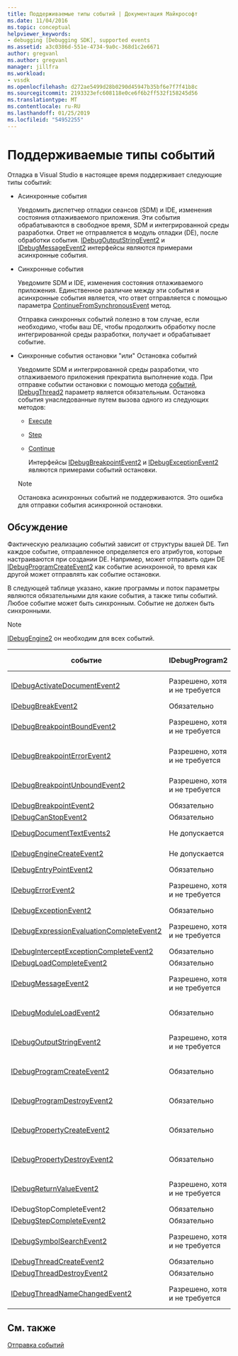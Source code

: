 ```yaml
---
title: Поддерживаемые типы событий | Документация Майкрософт
ms.date: 11/04/2016
ms.topic: conceptual
helpviewer_keywords:
- debugging [Debugging SDK], supported events
ms.assetid: a3c0386d-551e-4734-9a0c-368d1c2e6671
author: gregvanl
ms.author: gregvanl
manager: jillfra
ms.workload:
- vssdk
ms.openlocfilehash: d272ae5499d28b0290d45947b35bf6e7f7f41b8c
ms.sourcegitcommit: 2193323efc608118e0ce6f6b2ff532f158245d56
ms.translationtype: MT
ms.contentlocale: ru-RU
ms.lasthandoff: 01/25/2019
ms.locfileid: "54952255"
---
```

# <a name="supported-event-types"></a>Поддерживаемые типы событий
Отладка в Visual Studio в настоящее время поддерживает следующие типы событий:  
  
- Асинхронные события  
  
   Уведомить диспетчер отладки сеансов (SDM) и IDE, изменения состояния отлаживаемого приложения. Эти события обрабатываются в свободное время, SDM и интегрированной среды разработки. Ответ не отправляется в модуль отладки (DE), после обработки события. [IDebugOutputStringEvent2](../../extensibility/debugger/reference/idebugoutputstringevent2.md) и [IDebugMessageEvent2](../../extensibility/debugger/reference/idebugmessageevent2.md) интерфейсы являются примерами асинхронные события.  
  
- Синхронные события  
  
   Уведомите SDM и IDE, изменения состояния отлаживаемого приложения. Единственное различие между эти события и асинхронные события является, что ответ отправляется с помощью параметра [ContinueFromSynchronousEvent](../../extensibility/debugger/reference/idebugengine2-continuefromsynchronousevent.md) метод.  
  
   Отправка синхронных событий полезно в том случае, если необходимо, чтобы ваш DE, чтобы продолжить обработку после интегрированной среды разработки, получает и обрабатывает событие.  
  
- Синхронные события остановки "или" Остановка событий  
  
   Уведомите SDM и интегрированной среды разработки, что отлаживаемого приложения прекратила выполнение кода. При отправке событии остановки с помощью метода [событий](../../extensibility/debugger/reference/idebugeventcallback2-event.md), [IDebugThread2](../../extensibility/debugger/reference/idebugthread2.md) параметр является обязательным. Остановка события унаследованные путем вызова одного из следующих методов:  
  
  - [Execute](../../extensibility/debugger/reference/idebugprogram2-execute.md)  
  
  - [Step](../../extensibility/debugger/reference/idebugprogram2-step.md)  
  
  - [Continue](../../extensibility/debugger/reference/idebugprogram2-continue.md)  
  
    Интерфейсы [IDebugBreakpointEvent2](../../extensibility/debugger/reference/idebugbreakpointevent2.md) и [IDebugExceptionEvent2](../../extensibility/debugger/reference/idebugexceptionevent2.md) являются примерами событий остановки.  
  
  > [!NOTE]
  >  Остановка асинхронных событий не поддерживаются. Это ошибка для отправки события асинхронной остановки.  
  
## <a name="discussion"></a>Обсуждение  
 Фактическую реализацию событий зависит от структуры вашей DE. Тип каждое событие, отправленное определяется его атрибутов, которые настраиваются при создании DE. Например, может отправить один DE [IDebugProgramCreateEvent2](../../extensibility/debugger/reference/idebugprogramcreateevent2.md) как событие асинхронной, то время как другой может отправлять как событие остановки.  
  
 В следующей таблице указано, какие программы и поток параметры являются обязательными для какие события, а также типы событий. Любое событие может быть синхронным. Событие не должен быть синхронными.  
  
> [!NOTE]
>  [IDebugEngine2](../../extensibility/debugger/reference/idebugengine2.md) он необходим для всех событий.  
  
|событие|IDebugProgram2|IDebugThread2|События остановки|  
|-----------|--------------------|-------------------|---------------------|  
|[IDebugActivateDocumentEvent2](../../extensibility/debugger/reference/idebugactivatedocumentevent2.md)|Разрешено, хотя и не требуется|Разрешено, хотя и не требуется|Нет|  
|[IDebugBreakEvent2](../../extensibility/debugger/reference/idebugbreakevent2.md)|Обязательно|Обязательно|Да|  
|[IDebugBreakpointBoundEvent2](../../extensibility/debugger/reference/idebugbreakpointboundevent2.md)|Разрешено, хотя и не требуется|Разрешено, хотя и не требуется|Нет|  
|[IDebugBreakpointErrorEvent2](../../extensibility/debugger/reference/idebugbreakpointerrorevent2.md)|Разрешено, хотя и не требуется|Разрешено, хотя и не требуется|Нет|  
|[IDebugBreakpointUnboundEvent2](../../extensibility/debugger/reference/idebugbreakpointunboundevent2.md)|Разрешено, хотя и не требуется|Разрешено, хотя и не требуется|Нет|  
|[IDebugBreakpointEvent2](../../extensibility/debugger/reference/idebugbreakpointevent2.md)|Обязательно|Обязательно|Да|  
|[IDebugCanStopEvent2](../../extensibility/debugger/reference/idebugcanstopevent2.md)|Обязательно|Обязательно|Нет|  
|[IDebugDocumentTextEvents2](../../extensibility/debugger/reference/idebugdocumenttextevents2.md)|Не допускается|Не допускается|Нет|  
|[IDebugEngineCreateEvent2](../../extensibility/debugger/reference/idebugenginecreateevent2.md)|Не допускается|Не допускается|Нет|  
|[IDebugEntryPointEvent2](../../extensibility/debugger/reference/idebugentrypointevent2.md)|Обязательно|Обязательно|Да|  
|[IDebugErrorEvent2](../../extensibility/debugger/reference/idebugerrorevent2.md)|Разрешено, хотя и не требуется|Разрешено, хотя и не требуется|Может быть|  
|[IDebugExceptionEvent2](../../extensibility/debugger/reference/idebugexceptionevent2.md)|Обязательно|Обязательно|Да|  
|[IDebugExpressionEvaluationCompleteEvent2](../../extensibility/debugger/reference/idebugexpressionevaluationcompleteevent2.md)|Разрешено, хотя и не требуется|Разрешено, хотя и не требуется|Может быть|  
|[IDebugInterceptExceptionCompleteEvent2](../../extensibility/debugger/reference/idebuginterceptexceptioncompleteevent2.md)|Обязательно|Обязательно|Да|  
|[IDebugLoadCompleteEvent2](../../extensibility/debugger/reference/idebugloadcompleteevent2.md)|Обязательно|Обязательно|Да|  
|[IDebugMessageEvent2](../../extensibility/debugger/reference/idebugmessageevent2.md)|Разрешено, хотя и не требуется|Разрешено, хотя и не требуется|Может быть|  
|[IDebugModuleLoadEvent2](../../extensibility/debugger/reference/idebugmoduleloadevent2.md)|Обязательно|Разрешено, хотя и не требуется|Нет|  
|[IDebugOutputStringEvent2](../../extensibility/debugger/reference/idebugoutputstringevent2.md)|Разрешено, хотя и не требуется|Разрешено, хотя и не требуется|Нет|  
|[IDebugProgramCreateEvent2](../../extensibility/debugger/reference/idebugprogramcreateevent2.md)|Обязательно|Разрешено, хотя и не требуется|Нет|  
|[IDebugProgramDestroyEvent2](../../extensibility/debugger/reference/idebugprogramdestroyevent2.md)|Обязательно|Разрешено, хотя и не требуется|Нет|  
|[IDebugPropertyCreateEvent2](../../extensibility/debugger/reference/idebugpropertycreateevent2.md)|Обязательно|Разрешено, хотя и не требуется|Нет|  
|[IDebugPropertyDestroyEvent2](../../extensibility/debugger/reference/idebugpropertydestroyevent2.md)|Обязательно|Разрешено, хотя и не требуется|Нет|  
|[IDebugReturnValueEvent2](../../extensibility/debugger/reference/idebugreturnvalueevent2.md)|Разрешено, хотя и не требуется|Разрешено, хотя и не требуется|Нет|  
|IDebugStopCompleteEvent2|Обязательно|Обязательно|Да|  
|[IDebugStepCompleteEvent2](../../extensibility/debugger/reference/idebugstepcompleteevent2.md)|Обязательно|Обязательно|Да|  
|[IDebugSymbolSearchEvent2](../../extensibility/debugger/reference/idebugsymbolsearchevent2.md)|Разрешено, хотя и не требуется|Разрешено, хотя и не требуется|Нет|  
|[IDebugThreadCreateEvent2](../../extensibility/debugger/reference/idebugthreadcreateevent2.md)|Обязательно|Обязательно|Нет|  
|[IDebugThreadDestroyEvent2](../../extensibility/debugger/reference/idebugthreaddestroyevent2.md)|Обязательно|Обязательно|Нет|  
|[IDebugThreadNameChangedEvent2](../../extensibility/debugger/reference/idebugthreadnamechangedevent2.md)|Разрешено, хотя и не требуется|Разрешено, хотя и не требуется|Нет|  
  
## <a name="see-also"></a>См. также  
 [Отправка событий](../../extensibility/debugger/sending-events.md)